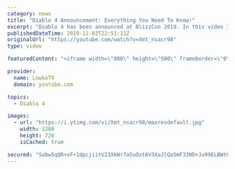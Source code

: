```yaml
---
category: news
title: "Diablo 4 Announcement: Everything You Need To Know!"
excerpt: "Diablo 4 has been announced at BlizzCon 2019. In this video I go over everything you need to know about this upcoming Blizzard Entertainment game."
publishedDateTime: 2019-11-02T22:51:11Z
originalUrl: "https://youtube.com/watch?v=Xmt_nsacr98"
type: video

featuredContent: "<iframe width=\"800\" height=\"500\" frameborder=\"0\" src=\"https://www.youtube.com/embed/Xmt_nsacr98\" allow=\"accelerometer; autoplay; encrypted-media; gyroscope; picture-in-picture\" allowfullscreen></iframe>"

provider:
  name: LowkoTV
  domain: youtube.com

topics:
  - Diablo 4

images:
  - url: "https://i.ytimg.com/vi/Xmt_nsacr98/maxresdefault.jpg"
    width: 1280
    height: 720
    isCached: true

secured: "Sabw5qQR+vF+1dpcjiitV23XkWr7a5uOxt6V3XaJlQa5mF33ND+Ju99ELBWt81W7cZN0vu9CICdct4vvpUQsVYThJfsny4nZG0dh3vOtYuPC3TsG3cs3RZG+EnP3iAMFOFrIc8FRo/HS/dN3MWe4AUmRkwlHgFm9QNZc+VaS2uQjVwQfKF3TVk0cq/S633aR7vmgYa5sTWAEWG2wzBHSLti4JX+5XlOgPlx5XEZRxPm3YJlxL2Lj84fKEYhbwKgGkNFcsb+eWHQnP726cFuhuZ9Ce4wnkUEplldW0u9TfPwDZqqt/UU+cu46Ua+Doy5dq4DSzYmTJsN7g/VBr3uAJM3cjqYa67qnjsKAO1nEagrMDwu1CswyFFFsNJoId8KdI+Re30Ytc7qFbca0y8DxBYJ6zFY7ZN3p9fXCzmU6oUtYpLAHkU/nlmOKuv4GcEcK;jxnCRWsd7D4jeIZlHU3EIQ=="
---
```


